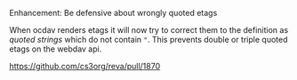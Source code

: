 Enhancement: Be defensive about wrongly quoted etags

When ocdav renders etags it will now try to correct them to the definition as *quoted strings* which do not contain `"`. This prevents double or triple quoted etags on the webdav api.

https://github.com/cs3org/reva/pull/1870
